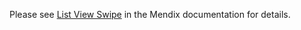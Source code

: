 Please see [List View Swipe](https://docs.mendix.com/appstore/widgets/list-view-swipe) in the Mendix documentation for details.
